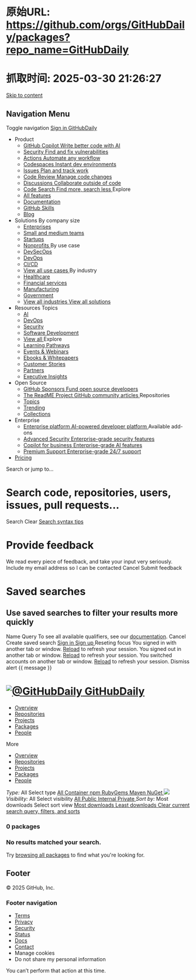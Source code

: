 # 原始URL: https://github.com/orgs/GitHubDaily/packages?repo_name=GitHubDaily

# 抓取时间: 2025-03-30 21:26:27

[Skip to content](https://github.com/orgs/GitHubDaily/packages?repo_name=GitHubDaily#start-of-content)
## Navigation Menu
Toggle navigation
[ ](https://github.com/)
[ Sign in ](https://github.com/login?return_to=https%3A%2F%2Fgithub.com%2Forgs%2FGitHubDaily%2Fpackages%3Frepo_name%3DGitHubDaily)
[GitHubDaily](https://github.com/GitHubDaily)
  * Product 
    * [ GitHub Copilot Write better code with AI  ](https://github.com/features/copilot)
    * [ Security Find and fix vulnerabilities  ](https://github.com/features/security)
    * [ Actions Automate any workflow  ](https://github.com/features/actions)
    * [ Codespaces Instant dev environments  ](https://github.com/features/codespaces)
    * [ Issues Plan and track work  ](https://github.com/features/issues)
    * [ Code Review Manage code changes  ](https://github.com/features/code-review)
    * [ Discussions Collaborate outside of code  ](https://github.com/features/discussions)
    * [ Code Search Find more, search less  ](https://github.com/features/code-search)
Explore
    * [ All features ](https://github.com/features)
    * [ Documentation ](https://docs.github.com)
    * [ GitHub Skills ](https://skills.github.com)
    * [ Blog ](https://github.blog)
  * Solutions 
By company size
    * [ Enterprises ](https://github.com/enterprise)
    * [ Small and medium teams ](https://github.com/team)
    * [ Startups ](https://github.com/enterprise/startups)
    * [ Nonprofits ](https://github.com/solutions/industry/nonprofits)
By use case
    * [ DevSecOps ](https://github.com/solutions/use-case/devsecops)
    * [ DevOps ](https://github.com/solutions/use-case/devops)
    * [ CI/CD ](https://github.com/solutions/use-case/ci-cd)
    * [ View all use cases ](https://github.com/solutions/use-case)
By industry
    * [ Healthcare ](https://github.com/solutions/industry/healthcare)
    * [ Financial services ](https://github.com/solutions/industry/financial-services)
    * [ Manufacturing ](https://github.com/solutions/industry/manufacturing)
    * [ Government ](https://github.com/solutions/industry/government)
    * [ View all industries ](https://github.com/solutions/industry)
[ View all solutions ](https://github.com/solutions)
  * Resources 
Topics
    * [ AI ](https://github.com/resources/articles/ai)
    * [ DevOps ](https://github.com/resources/articles/devops)
    * [ Security ](https://github.com/resources/articles/security)
    * [ Software Development ](https://github.com/resources/articles/software-development)
    * [ View all ](https://github.com/resources/articles)
Explore
    * [ Learning Pathways ](https://resources.github.com/learn/pathways)
    * [ Events & Webinars ](https://resources.github.com)
    * [ Ebooks & Whitepapers ](https://github.com/resources/whitepapers)
    * [ Customer Stories ](https://github.com/customer-stories)
    * [ Partners ](https://partner.github.com)
    * [ Executive Insights ](https://github.com/solutions/executive-insights)
  * Open Source 
    * [ GitHub Sponsors Fund open source developers  ](https://github.com/sponsors)
    * [ The ReadME Project GitHub community articles  ](https://github.com/readme)
Repositories
    * [ Topics ](https://github.com/topics)
    * [ Trending ](https://github.com/trending)
    * [ Collections ](https://github.com/collections)
  * Enterprise 
    * [ Enterprise platform AI-powered developer platform  ](https://github.com/enterprise)
Available add-ons
    * [ Advanced Security Enterprise-grade security features  ](https://github.com/enterprise/advanced-security)
    * [ Copilot for business Enterprise-grade AI features  ](https://github.com/features/copilot/copilot-business)
    * [ Premium Support Enterprise-grade 24/7 support  ](https://github.com/premium-support)
  * [Pricing](https://github.com/pricing)


Search or jump to...
# Search code, repositories, users, issues, pull requests...
Search 
Clear
[Search syntax tips](https://docs.github.com/search-github/github-code-search/understanding-github-code-search-syntax)
#  Provide feedback 
We read every piece of feedback, and take your input very seriously.
Include my email address so I can be contacted
Cancel  Submit feedback 
#  Saved searches 
## Use saved searches to filter your results more quickly
Name
Query
To see all available qualifiers, see our [documentation](https://docs.github.com/search-github/github-code-search/understanding-github-code-search-syntax). 
Cancel  Create saved search 
[ Sign in ](https://github.com/login?return_to=https%3A%2F%2Fgithub.com%2Forgs%2FGitHubDaily%2Fpackages%3Frepo_name%3DGitHubDaily)
[ Sign up ](https://github.com/signup?ref_cta=Sign+up&ref_loc=header+logged+out&ref_page=%2Forgs%2FGitHubDaily%2Fpackages&source=header) Reseting focus
You signed in with another tab or window. [Reload](https://github.com/orgs/GitHubDaily/packages?repo_name=GitHubDaily) to refresh your session. You signed out in another tab or window. [Reload](https://github.com/orgs/GitHubDaily/packages?repo_name=GitHubDaily) to refresh your session. You switched accounts on another tab or window. [Reload](https://github.com/orgs/GitHubDaily/packages?repo_name=GitHubDaily) to refresh your session. Dismiss alert
{{ message }}
#  [ ![@GitHubDaily](https://avatars.githubusercontent.com/u/46262515?s=60&v=4) GitHubDaily ](https://github.com/GitHubDaily)
  * [ Overview ](https://github.com/GitHubDaily)
  * [ Repositories ](https://github.com/orgs/GitHubDaily/repositories)
  * [ Projects ](https://github.com/orgs/GitHubDaily/projects)
  * [ Packages ](https://github.com/orgs/GitHubDaily/packages)
  * [ People ](https://github.com/orgs/GitHubDaily/people)


More
  * [Overview](https://github.com/GitHubDaily)
  * [Repositories](https://github.com/orgs/GitHubDaily/repositories)
  * [Projects](https://github.com/orgs/GitHubDaily/projects)
  * [Packages](https://github.com/orgs/GitHubDaily/packages)
  * [People](https://github.com/orgs/GitHubDaily/people)


_Type:_ All 
Select type
[ All ](https://github.com/orgs/GitHubDaily/packages?ecosystem=all) [ Container ](https://github.com/orgs/GitHubDaily/packages?ecosystem=container) [ npm ](https://github.com/orgs/GitHubDaily/packages?ecosystem=npm) [ RubyGems ](https://github.com/orgs/GitHubDaily/packages?ecosystem=rubygems) [ Maven ](https://github.com/orgs/GitHubDaily/packages?ecosystem=maven) [ NuGet ](https://github.com/orgs/GitHubDaily/packages?ecosystem=nuget)
![](https://github.githubassets.com/assets/octocat-spinner-32-36e32e38816e.gif)
_Visibility:_ All 
Select visibility
[ All ](https://github.com/orgs/GitHubDaily/packages?visibility=all) [ Public ](https://github.com/orgs/GitHubDaily/packages?visibility=public) [ Internal ](https://github.com/orgs/GitHubDaily/packages?visibility=internal) [ Private ](https://github.com/orgs/GitHubDaily/packages?visibility=private)
_Sort by:_ Most downloads 
Select sort view
[ Most downloads ](https://github.com/orgs/GitHubDaily/packages?sort_by=downloads_desc) [ Least downloads ](https://github.com/orgs/GitHubDaily/packages?sort_by=downloads_asc)
[ Clear current search query, filters, and sorts ](https://github.com/orgs/GitHubDaily/packages)
### 0 packages
### No results matched your search.
Try [browsing all packages](https://github.com/orgs/GitHubDaily/packages?repo_name=GitHubDaily) to find what you're looking for.
## Footer
[ ](https://github.com "GitHub") © 2025 GitHub, Inc. 
### Footer navigation
  * [Terms](https://docs.github.com/site-policy/github-terms/github-terms-of-service)
  * [Privacy](https://docs.github.com/site-policy/privacy-policies/github-privacy-statement)
  * [Security](https://github.com/security)
  * [Status](https://www.githubstatus.com/)
  * [Docs](https://docs.github.com/)
  * [Contact](https://support.github.com?tags=dotcom-footer)
  * Manage cookies 
  * Do not share my personal information 


You can’t perform that action at this time. 
